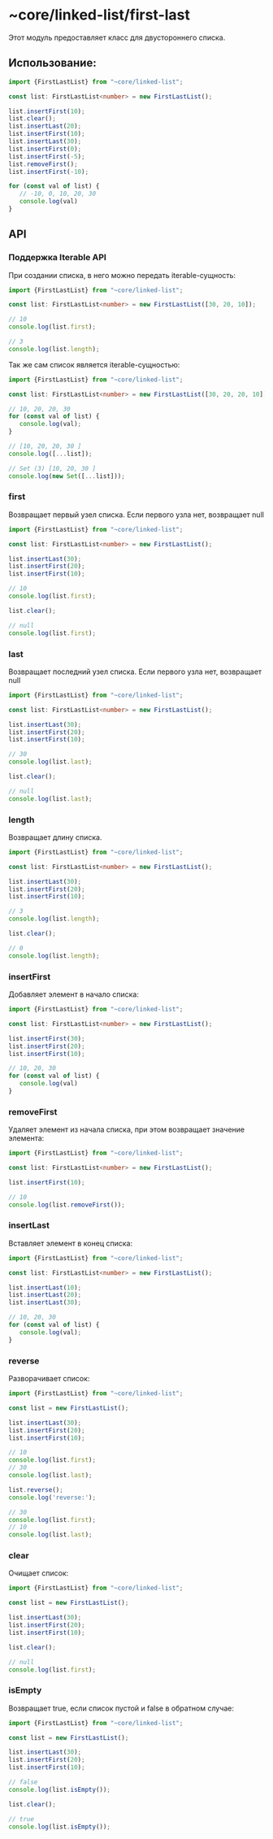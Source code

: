 # ~core/linked-list/first-last

Этот модуль предоставляет класс для двустороннего списка.

## Использование:

```typescript
import {FirstLastList} from "~core/linked-list";

const list: FirstLastList<number> = new FirstLastList();

list.insertFirst(10);
list.clear();
list.insertLast(20);
list.insertFirst(10);
list.insertLast(30);
list.insertFirst(0);
list.insertFirst(-5);
list.removeFirst();
list.insertFirst(-10);

for (const val of list) {
   // -10, 0, 10, 20, 30
   console.log(val)
}
```

## API

### Поддержка Iterable API

При создании списка, в него можно передать iterable-сущность:

```typescript
import {FirstLastList} from "~core/linked-list";

const list: FirstLastList<number> = new FirstLastList([30, 20, 10]);

// 10
console.log(list.first);

// 3
console.log(list.length);
```

Так же сам список является iterable-сущностью:

```typescript
import {FirstLastList} from "~core/linked-list";

const list: FirstLastList<number> = new FirstLastList([30, 20, 20, 10]);

// 10, 20, 20, 30
for (const val of list) {
   console.log(val);
}

// [10, 20, 20, 30 ]
console.log([...list]);

// Set (3) [10, 20, 30 ]
console.log(new Set([...list]));
```

### first

Возвращает первый узел списка. Если первого узла нет, возвращает null

```typescript
import {FirstLastList} from "~core/linked-list";

const list: FirstLastList<number> = new FirstLastList();

list.insertLast(30);
list.insertFirst(20);
list.insertFirst(10);

// 10
console.log(list.first);

list.clear();

// null
console.log(list.first);
```

### last

Возвращает последний узел списка. Если первого узла нет, возвращает null

```typescript
import {FirstLastList} from "~core/linked-list";

const list: FirstLastList<number> = new FirstLastList();

list.insertLast(30);
list.insertFirst(20);
list.insertFirst(10);

// 30
console.log(list.last);

list.clear();

// null
console.log(list.last);
```

### length

Возвращает длину списка.

```typescript
import {FirstLastList} from "~core/linked-list";

const list: FirstLastList<number> = new FirstLastList();

list.insertLast(30);
list.insertFirst(20);
list.insertFirst(10);

// 3
console.log(list.length);

list.clear();

// 0
console.log(list.length);
```

### insertFirst

Добавляет элемент в начало списка:

```typescript
import {FirstLastList} from "~core/linked-list";

const list: FirstLastList<number> = new FirstLastList();

list.insertFirst(30);
list.insertFirst(20);
list.insertFirst(10);

// 10, 20, 30
for (const val of list) {
   console.log(val)
}
```

### removeFirst

Удаляет элемент из начала списка, при этом возвращает значение элемента:

```typescript
import {FirstLastList} from "~core/linked-list";

const list: FirstLastList<number> = new FirstLastList();

list.insertFirst(10);

// 10
console.log(list.removeFirst());
```

### insertLast

Вставляет элемент в конец списка:

```typescript
import {FirstLastList} from "~core/linked-list";

const list: FirstLastList<number> = new FirstLastList();

list.insertLast(10);
list.insertLast(20);
list.insertLast(30);

// 10, 20, 30
for (const val of list) {
   console.log(val);
}
```

### reverse

Разворачивает список:

```typescript
import {FirstLastList} from "~core/linked-list";

const list = new FirstLastList();

list.insertLast(30);
list.insertFirst(20);
list.insertFirst(10);

// 10
console.log(list.first);
// 30
console.log(list.last);

list.reverse();
console.log('reverse:');

// 30
console.log(list.first);
// 10
console.log(list.last);
```

### clear

Очищает список:

```typescript
import {FirstLastList} from "~core/linked-list";

const list = new FirstLastList();

list.insertLast(30);
list.insertFirst(20);
list.insertFirst(10);

list.clear();

// null
console.log(list.first);
```

### isEmpty

Возвращает true, если список пустой и false в обратном случае:

```typescript
import {FirstLastList} from "~core/linked-list";

const list = new FirstLastList();

list.insertLast(30);
list.insertFirst(20);
list.insertFirst(10);

// false
console.log(list.isEmpty());

list.clear();

// true
console.log(list.isEmpty());
```
